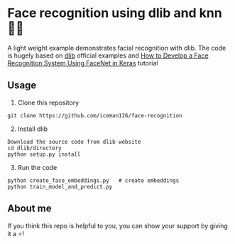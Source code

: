 # Face recognition using dlib and knn :raising_hand_man:
A light weight example demonstrates facial recognition with dlib. The code is hugely based on [dlib](http://dlib.net/) official examples and [How to Develop a Face Recognition System Using FaceNet in Keras](https://machinelearningmastery.com/how-to-develop-a-face-recognition-system-using-facenet-in-keras-and-an-svm-classifier/) tutorial

## Usage
1. Clone this repository
```
git clone https://github.com/iceman126/face-recognition
```
2. Install dlib
```
Download the source code from dlib website
cd dlib/directory
python setup.py install
```
3. Run the code
```
python create_face_embeddings.py   # create embeddings
python train_model_and_predict.py
```

## About me

If you think this repo is helpful to you, you can show your support by giving it a :star:!
